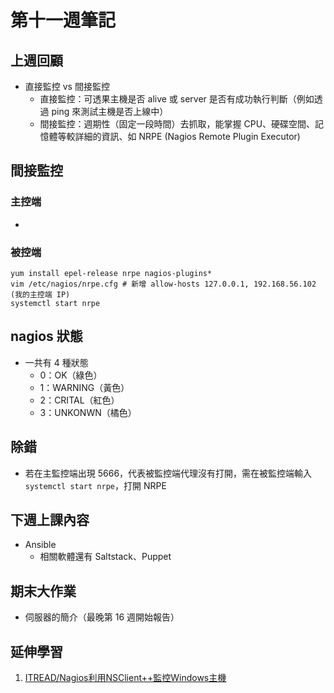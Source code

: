 # 第十一週筆記
## 上週回顧
* 直接監控 vs 間接監控
    * 直接監控：可透果主機是否 alive 或 server 是否有成功執行判斷（例如透過 ping 來測試主機是否上線中）
    * 間接監控：週期性（固定一段時間）去抓取，能掌握 CPU、硬碟空間、記憶體等較詳細的資訊、如 NRPE (Nagios Remote Plugin Executor)

## 間接監控
### 主控端
* 

### 被控端
```
yum install epel-release nrpe nagios-plugins*
vim /etc/nagios/nrpe.cfg # 新增 allow-hosts 127.0.0.1, 192.168.56.102 (我的主控端 IP)
systemctl start nrpe
```

## nagios 狀態
* 一共有 4 種狀態
    * 0：OK（綠色）
    * 1：WARNING（黃色）
    * 2：CRITAL（紅色）
    * 3：UNKONWN（橘色）

## 除錯
* 若在主監控端出現 5666，代表被監控端代理沒有打開，需在被監控端輸入 `systemctl start nrpe`，打開 NRPE

## 下週上課內容
* Ansible
    * 相關軟體還有 Saltstack、Puppet

## 期末大作業
* 伺服器的簡介（最晚第 16 週開始報告）


## 延伸學習
1. [ITREAD/Nagios利用NSClient++監控Windows主機](https://www.itread01.com/content/1505803218.html)